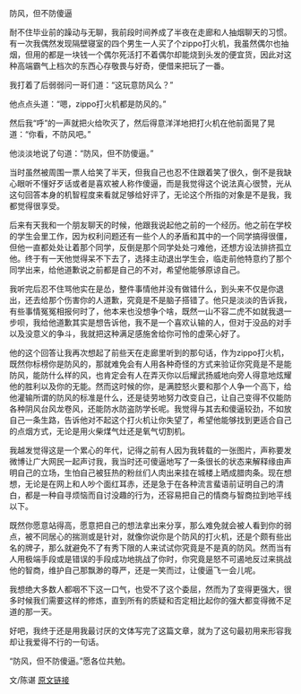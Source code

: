 防风，但不防傻逼

耐不住毕业前的躁动与无聊，我前段时间养成了半夜在走廊和人抽烟聊天的习惯。有一次我偶然发现隔壁寝室的四个男生一人买了个zippo打火机，我虽然偶尔也抽烟，但用的都是一块钱一个偶尔死活打不着偶尔却能烧到头发的便宜货，因此对这种高端霸气上档次的东西心存敬畏与好奇，便借来把玩了一番。
        
我打着了后弱弱问一哥们道：“这玩意防风么？”
        
他点点头道：“嗯，zippo打火机都是防风的。”
        
然后我“呼”的一声就把火给吹灭了，然后得意洋洋地把打火机在他前面晃了晃道：“你看，不防风吧。”
        
他淡淡地说了句道：“防风，但不防傻逼。”
        
当时虽然被周围一票人给笑了半天，但我自己也忍不住跟着笑了很久，倒不是我缺心眼听不懂好歹话或者是喜欢被人称作傻逼，而是我觉得这个说法真心很赞，光从这句回答本身的机智程度来看就足够给好评了，无论这个所指的对象是不是我，我都觉得很享受。
        
后来有天我和一个朋友聊天的时候，他跟我说起他之前的一个经历。他之前在学校的学生会里工作，因为权利问题还有一些个人的矛盾和其中的一个同学搞得很僵，但他一直都处处让着那个同学，反倒是那个同学处处刁难他，还想方设法排挤孤立他。终于有一天他觉得呆不下去了，选择主动退出学生会，临走前他特意约了那个同学出来，给他道歉说之前都是自己的不对，希望他能够原谅自己。
       
我听完后忍不住骂他实在是怂，整件事情他并没有做错什么，到头来不仅是你退出，还去给那个伤害你的人道歉，究竟是不是脑子搭错了。他只是淡淡的告诉我，有些事情冤冤相报何时了，他本来也没想争个啥，既然一山不容二虎不如就我退一步呗，我给他道歉其实是想告诉他，我不是一个喜欢认输的人，但对于没品的对手以及没意义的争斗，我就把这种满足感施舍给你可怜的虚荣心好了。
        
他的这个回答让我再次想起了前些天在走廊里听到的那句话，作为zippo打火机，既然你标榜你是防风的，那就难免会有人用各种奇怪的方式来验证你究竟是不是能防风，能防什么样的风，也肯定会有人在弄灭你以后耀武扬威地向旁人得意地炫耀他的胜利以及你的无能。然而这时候的你，是满腔怒火要和那个人争一个高下，给他灌输所谓的防风的标准是什么，还是徒劳地努力改变自己，让自己变得不仅能防各种阴风台风龙卷风，还能防水防盗防学长呢。我觉得与其去和傻逼较劲，不如放自己一条生路，告诉他对不起这个打火机让你失望了，希望他能够找到更适合自己的点烟方式，无论是用火柴煤气灶还是氧气切割机。
        
我越发觉得这是一个累心的年代，记得之前有人因为我转载的一张图片，声称要发微博让广大网民一起声讨我，我当时还可傻逼地写了一条很长的状态来解释缘由声明自己的立场，生怕自己被狂热的粉丝们人肉出来挂在城楼上晒成腊肉条。现在想想，无论是在网上和人吵个面红耳赤，还是急于在各种流言蜚语前证明自己的清白，都是一种自寻烦恼而自讨没趣的行为，还容易把自己的情商与智商拉到地平线以下。
        
既然你愿意站得高，愿意把自己的想法拿出来分享，那么难免就会被人看到你的弱点，被不同居心的揣测或是针对，就像你说你是个防风的打火机，还是个颇有些出名的牌子，那么就避免不了有秀下限的人来试试你究竟是不是真的防风。然而当有人用极端手段或是错误的手段成功地挑战了你时，你究竟是怒不可遏地反过来挑战他的智商，维护自己那飘渺的尊严，还是一笑而过，让傻逼飞一会儿呢。
        
我想绝大多数人都咽不下这一口气，也受不了这个委屈，然而为了变得更强大，很多时候我们需要这样的修炼，直到所有的质疑和否定相比起你的强大都变得微不足道的那一天。
        
好吧，我终于还是用我最讨厌的文体写完了这篇文章，就为了这句最初用来形容我却让我爱得不行的一句话。
        
“防风，但不防傻逼。”愿各位共勉。

文/陈谌 [原文链接](http://site.douban.com/177678/widget/notes/10060932/note/273510395/?qq-pf-to=pcqq.discussion)


